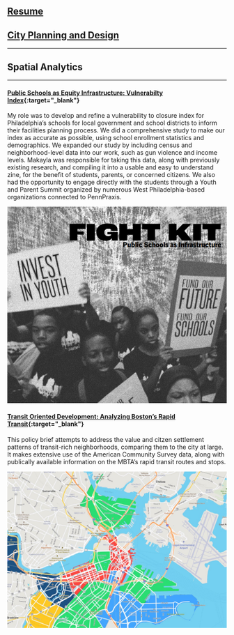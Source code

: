 ## [Resume](/resume)

## [City Planning and Design](/projects)

---

## Spatial Analytics

---


#### [Public Schools as Equity Infrastructure: Vulnerabilty Index](/projects/khare_samriddhi_assignment2.html){:target="_blank"}

My role was to develop and refine a vulnerability to closure index for Philadelphia’s schools for local government and school districts to inform their facilities planning process. We did a comprehensive study to make our index as accurate as possible, using school enrollment statistics and demographics. We expanded our study by including census and neighborhood-level data into our work, such as gun violence and income levels. Makayla was responsible for taking this data, along with previously existing research, and compiling it into a usable and easy to understand zine, for the benefit of students, parents, or concerned citizens. We also had the opportunity to engage directly with the students through a Youth and Parent Summit organized by numerous West Philadelphia-based organizations connected to PennPraxis.  


<img src="images/schools1.png?raw=true"/>

#### [Transit Oriented Development: Analyzing Boston’s Rapid Transit](/projects/khare_samriddhi_assignment2.html){:target="_blank"}

This policy brief attempts to address the value and citzen settlement patterns of transit-rich neighborhoods, comparing them to the city at large. It makes extensive use of the American Community Survey data, along with publically available information on the MBTA’s rapid transit routes and stops.


<img src="images/tod2.jpg?raw=true"/>

